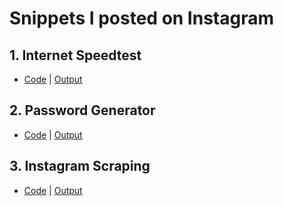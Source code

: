 # Snippets I posted on Instagram

## 1. Internet Speedtest 
- <a href='./speedtest.py'>Code</a> | [Output](https://replit.com/@thegeekyb0y/speedtestpy?v=1)

## 2. Password Generator 
- <a href='/passwordgenerator.py'>Code</a> | [Output](https://replit.com/@thegeekyb0y/passwordgenerator?v=1)

## 3. Instagram Scraping
- <a href='/passwordgenerator.py'>Code</a> | [Output](https://replit.com/@thegeekyb0y/instascraper?v=1)
